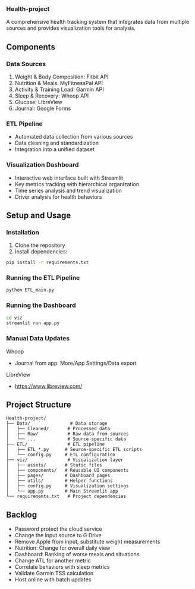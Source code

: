 ### Health-project

A comprehensive health tracking system that integrates data from multiple sources and provides visualization tools for analysis.

## Components

### Data Sources
1. Weight & Body Composition: Fitbit API
2. Nutrition & Meals: MyFitnessPal API
3. Activity & Training Load: Garmin API
4. Sleep & Recovery: Whoop API
5. Glucose: LibreView
6. Journal: Google Forms

### ETL Pipeline
- Automated data collection from various sources
- Data cleaning and standardization
- Integration into a unified dataset

### Visualization Dashboard
- Interactive web interface built with Streamlit
- Key metrics tracking with hierarchical organization
- Time series analysis and trend visualization
- Driver analysis for health behaviors

## Setup and Usage

### Installation
1. Clone the repository
2. Install dependencies:
```bash
pip install -r requirements.txt
```

### Running the ETL Pipeline
```bash
python ETL_main.py
```

### Running the Dashboard
```bash
cd viz
streamlit run app.py
```

### Manual Data Updates
Whoop
- Journal from app: More/App Settings/Data export

LibreView
- https://www.libreview.com/

## Project Structure
```
Health-project/
├── Data/               # Data storage
│   ├── Cleaned/       # Processed data
│   ├── Raw/           # Raw data from sources
│   └── ...            # Source-specific data
├── ETL/               # ETL pipeline
│   ├── ETL_*.py      # Source-specific ETL scripts
│   └── config.py     # ETL configuration
├── viz/               # Visualization layer
│   ├── assets/       # Static files
│   ├── components/   # Reusable UI components
│   ├── pages/        # Dashboard pages
│   ├── utils/        # Helper functions
│   ├── config.py     # Visualization settings
│   └── app.py        # Main Streamlit app
└── requirements.txt   # Project dependencies
```

## Backlog
- Password protect the cloud service
- Change the input source to G Drive
- Remove Apple from input, substitute weight measurements
- Nutrition: Change for overall daily view
- Dashboard: Ranking of worse meals and situations
- Change ATL for another metric
- Correlate behaviors with sleep metrics
- Validate Garmin TSS calculation
- Host online with batch updates